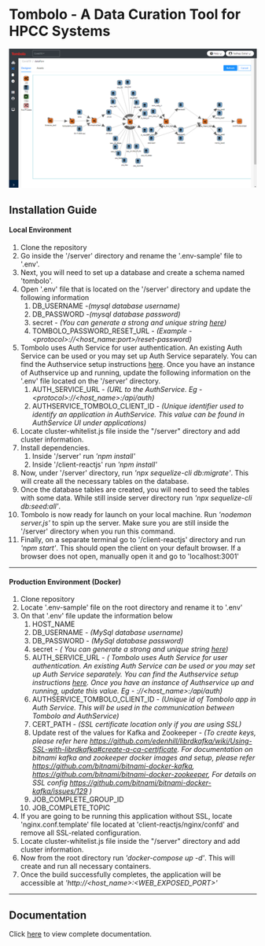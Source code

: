 # Tombolo - A Data Curation Tool for HPCC Systems
![](/docs/images/tombolo/Slide1.png)
## Installation Guide
#### Local Environment 
1. Clone the repository
2. Go inside the '/server' directory and rename the '.env-sample' file to '.env'.
3. Next, you will need to set up a database and create a schema named 'tombolo'.
4. Open '.env' file that is located on the '/server' directory and  update the following information
      1. DB_USERNAME -*(mysql database username)*
      2. DB_PASSWORD -*(mysql database password)*
      3. secret - *(You can generate a strong and unique string [here](https://www.grc.com/passwords.htm))*
      4. TOMBOLO_PASSWORD_RESET_URL - *(Example - \<protocol>://<host_name:port>/reset-password)*
5. Tombolo uses Auth Service for user authentication. An existing Auth Service can be used or you may set up Auth Service separately. 
    You can find the Authservice setup instructions [here](https://github.com/hpcc-systems/Auth-Service). Once you have an instance of Authservice up and running, 
    update the following information on the '.env' file located on the '/server' directory.
    1. AUTH_SERVICE_URL - *(URL to the AuthService. Eg - \<protocol>://<host_name>:<port>/api/auth)*
    2. AUTHSERVICE_TOMBOLO_CLIENT_ID - *(Unique identifier used to identify an application in AuthService. This value can be found in AuthService UI under applications)*
7. Locate cluster-whitelist.js file inside the "/server" directory and add cluster information.
8. Install dependencies.
    1. Inside '/server' run *'npm install'*
    2. Inside '/client-reactjs' run *'npm install'*
9. Now, under '/server' directory, run *'npx sequelize-cli db:migrate'*. This will create all the necessary tables on the database.
10. Once the database tables are created, you will need to seed the tables with some  data. While still inside server directory run *'npx sequelize-cli db:seed:all'*.
11. Tombolo is now ready for launch on your local machine. Run *'nodemon server.js'* to spin up the server. Make sure you are still inside the '/server' directory when you run this command.
12. Finally, on a separate terminal go to '/client-reactjs' directory and run *'npm start'*. This should open the client on your default browser. If a browser does not open, manually open it and go to 'localhost:3001'

----
#### Production Environment (Docker)
1. Clone repository
2. Locate '.env-sample' file on the root directory and rename it to '.env'
3. On that  '.env' file update the information below
   1. HOST_NAME 
	 2. DB_USERNAME - *(MySql database username)*
	 3. DB_PASSWORD - *(MySql database password)*
	 4. secret -  *( You can generate a strong and unique string [here](https://www.grc.com/passwords.htm))*
   5. AUTH_SERVICE_URL - *( Tombolo uses Auth Service for user authentication. An existing Auth Service can be used or you may set up Auth Service separately. 
    You can find the Authservice setup instructions [here](https://github.com/hpcc-systems/Auth-Service). Once you have an instance of Authservice up and running, 
    update this value. Eg - <protocol>://<host_name>:<port>/api/auth)*
   6. AUTHSERVICE_TOMBOLO_CLIENT_ID - *(Unique id of Tombolo app in Auth Service. This will be used in the communication between Tombolo and AuthService)*
   7. CERT_PATH - *(SSL certificate location only if you are using SSL)*
   8. Update rest of the  values for Kafka and Zookeeper - *(To create keys, please refer here https://github.com/edenhill/librdkafka/wiki/Using-SSL-with-librdkafka#create-a-ca-certificate. For documentation on bitnami kafka and zookeeper docker images and setup, please refer https://github.com/bitnami/bitnami-docker-kafka, https://github.com/bitnami/bitnami-docker-zookeeper, For details on SSL config https://github.com/bitnami/bitnami-docker-kafka/issues/129 )*
   9. JOB_COMPLETE_GROUP_ID
   10. JOB_COMPLETE_TOPIC
4. If you are going to be running this application without SSL, locate 'nginx.conf.template' file located at 'client-reactjs/nginx/confd' and remove all SSL-related configuration. 
 5.  Locate cluster-whitelist.js file inside the "/server" directory and add cluster information.
 6. Now from the root directory run *'docker-compose up -d'*. This will create and run all necessary containers.
 7. Once the build  successfully completes, the application will be accessible at *'http://<host_name>:<WEB_EXPOSED_PORT>'*

----
## Documentation 
Click [here](https://github.com/hpcc-systems/Tombolo/blob/read-me/docs/images/tombolo/Tombolo%20User%20Guide.pdf) to view complete documentation.
  
  

